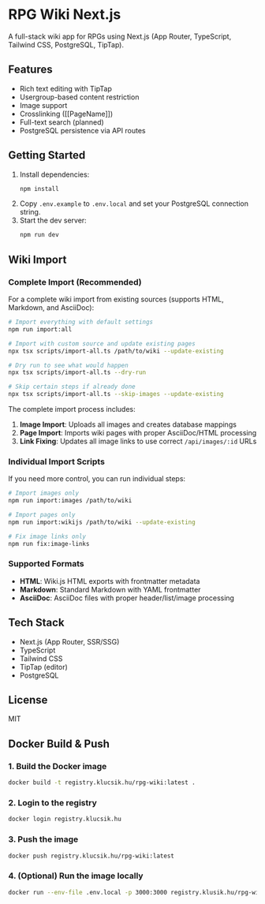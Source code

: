 # RPG Wiki Next.js

A full-stack wiki app for RPGs using Next.js (App Router, TypeScript, Tailwind CSS, PostgreSQL, TipTap).

## Features
- Rich text editing with TipTap
- Usergroup-based content restriction
- Image support
- Crosslinking ([[PageName]])
- Full-text search (planned)
- PostgreSQL persistence via API routes

## Getting Started
1. Install dependencies:
   ```bash
   npm install
   ```
2. Copy `.env.example` to `.env.local` and set your PostgreSQL connection string.
3. Start the dev server:
   ```bash
   npm run dev
   ```

## Wiki Import

### Complete Import (Recommended)
For a complete wiki import from existing sources (supports HTML, Markdown, and AsciiDoc):

```bash
# Import everything with default settings
npm run import:all

# Import with custom source and update existing pages
npx tsx scripts/import-all.ts /path/to/wiki --update-existing

# Dry run to see what would happen
npx tsx scripts/import-all.ts --dry-run

# Skip certain steps if already done
npx tsx scripts/import-all.ts --skip-images --update-existing
```

The complete import process includes:
1. **Image Import**: Uploads all images and creates database mappings
2. **Page Import**: Imports wiki pages with proper AsciiDoc/HTML processing  
3. **Link Fixing**: Updates all image links to use correct `/api/images/:id` URLs

### Individual Import Scripts
If you need more control, you can run individual steps:

```bash
# Import images only
npm run import:images /path/to/wiki

# Import pages only  
npm run import:wikijs /path/to/wiki --update-existing

# Fix image links only
npm run fix:image-links
```

### Supported Formats
- **HTML**: Wiki.js HTML exports with frontmatter metadata
- **Markdown**: Standard Markdown with YAML frontmatter
- **AsciiDoc**: AsciiDoc files with proper header/list/image processing

## Tech Stack
- Next.js (App Router, SSR/SSG)
- TypeScript
- Tailwind CSS
- TipTap (editor)
- PostgreSQL

## License
MIT

## Docker Build & Push

### 1. Build the Docker image
```bash
docker build -t registry.klucsik.hu/rpg-wiki:latest .
```

### 2. Login to the registry
```bash
docker login registry.klucsik.hu
```

### 3. Push the image
```bash
docker push registry.klucsik.hu/rpg-wiki:latest
```

### 4. (Optional) Run the image locally
```bash
docker run --env-file .env.local -p 3000:3000 registry.klusik.hu/rpg-wiki:latest
```
